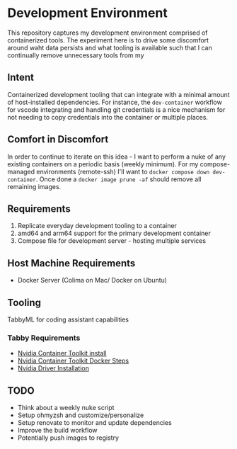 # Development Environment

This repository captures my development environment comprised of containerized tools. The experiment here is to drive some discomfort around waht data persists and what tooling is available such that I can continually remove unnecessary tools from my 

## Intent
Containerized development tooling that can integrate with a minimal amount of host-installed dependencies. For instance, the `dev-container` workflow for vscode integrating and handling git credentials is a nice mechanism for not needing to copy credentials into the container or multiple places.

## Comfort in Discomfort
In order to continue to iterate on this idea - I want to perform a nuke of any existing containers on a periodic basis (weekly minimum). 
For my compose-managed environments (remote-ssh) I'll want to `docker compose down dev-container`.
Once done a `docker image prune -af` should remove all remaining images.

## Requirements
1. Replicate everyday development tooling to a container
2. amd64 and arm64 support for the primary development container
3. Compose file for development server - hosting multiple services

## Host Machine Requirements
- Docker Server (Colima on Mac/ Docker on Ubuntu)

## Tooling
TabbyML for coding assistant capabilities


### Tabby Requirements
- [Nvidia Container Toolkit install](https://docs.nvidia.com/datacenter/cloud-native/container-toolkit/latest/install-guide.html#installing-with-apt)
- [Nvidia Container Toolkit Docker Steps](https://docs.nvidia.com/datacenter/cloud-native/container-toolkit/latest/install-guide.html#configuring-docker)
- [Nvidia Driver Installation](https://developer.nvidia.com/cuda-downloads?target_os=Linux&target_arch=x86_64&Distribution=Ubuntu&target_version=22.04&target_type=deb_local)

## TODO
- Think about a weekly nuke script
- Setup ohmyzsh and customize/personalize
- Setup renovate to monitor and update dependencies
- Improve the build workflow
- Potentially push images to registry